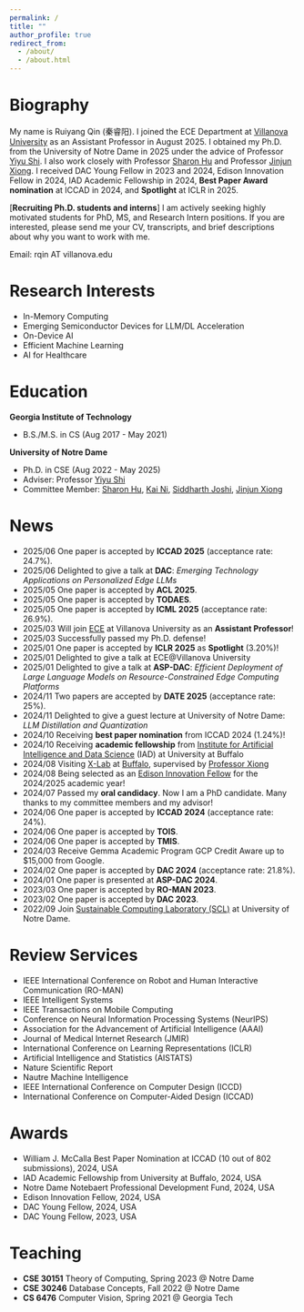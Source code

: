 ```yaml
---
permalink: /
title: ""
author_profile: true
redirect_from: 
  - /about/
  - /about.html
---
```




Biography
======
My name is Ruiyang Qin (秦睿阳). I joined the ECE Department at [Villanova University](https://www1.villanova.edu/university/engineering/academic-programs/electrical-computer/directory/biodetail.html?mail=ruiyang.qin@villanova.edu&xsl=bio_long) as an Assistant Professor in August 2025. I obtained my Ph.D. from the University of Notre Dame in 2025 under the advice of Professor [Yiyu Shi](https://www3.nd.edu/~scl/index.html#director). I also work closely with Professor [Sharon Hu](https://engineering.nd.edu/faculty/xiaobo-sharon-hu/) and Professor [Jinjun Xiong](https://engineering.buffalo.edu/computer-science-engineering/people/faculty-directory.host.html/content/shared/engineering/computer-science-engineering/profiles/faculty/ladder/xiong-jinjun.detail.html). I received DAC Young Fellow in 2023 and 2024, Edison Innovation Fellow in 2024, IAD Academic Fellowship in 2024, **Best Paper Award nomination** at ICCAD in 2024, and **Spotlight** at ICLR in 2025. 


[**Recruiting Ph.D. students and interns**] I am actively seeking highly motivated students for PhD, MS, and Research Intern positions. If you are interested, please send me your CV, transcripts, and brief descriptions about why you want to work with me.

Email: rqin AT villanova.edu

Research Interests
======
- In-Memory Computing
- Emerging Semiconductor Devices for LLM/DL Acceleration
- On-Device AI
- Efficient Machine Learning
- AI for Healthcare

Education
======
**Georgia Institute of Technology**
  - B.S./M.S. in CS (Aug 2017 - May 2021)
    
**University of Notre Dame**
  - Ph.D. in CSE (Aug 2022 - May 2025)
  - Adviser: Professor [Yiyu Shi](https://www3.nd.edu/~scl/index.html#director)
  - Committee Member: [Sharon Hu](https://engineering.nd.edu/faculty/xiaobo-sharon-hu/), [Kai Ni](https://sites.nd.edu/needslab/pi-test/), [Siddharth Joshi](https://engineering.nd.edu/faculty/siddharth-joshi/), [Jinjun Xiong](https://engineering.buffalo.edu/computer-science-engineering/people/faculty-directory.host.html/content/shared/engineering/computer-science-engineering/profiles/faculty/ladder/xiong-jinjun.detail.html)
    
News
======
- 2025/06 One paper is accepted by **ICCAD 2025** (acceptance rate: 24.7%).
- 2025/06 Delighted to give a talk at **DAC**: *Emerging Technology Applications on Personalized Edge LLMs*
- 2025/05 One paper is accepted by **ACL 2025**.
- 2025/05 One paper is accepted by **TODAES**.
- 2025/05 One paper is accepted by **ICML 2025** (acceptance rate: 26.9%).
- 2025/03 Will join [ECE](https://www1.villanova.edu/university/engineering/academic-programs/departments/electrical-computer.html) at Villanova University as an **Assistant Professor**! 
- 2025/03 Successfully passed my Ph.D. defense!
- 2025/01 One paper is accepted by **ICLR 2025** as **Spotlight** (3.20%)!
- 2025/01 Delighted to give a talk at ECE@Villanova University
- 2025/01 Delighted to give a talk at **ASP-DAC**: *Efficient Deployment of Large Language Models on Resource-Constrained Edge Computing Platforms*
- 2024/11 Two papers are accepted by **DATE 2025**  (acceptance rate: 25%).
- 2024/11 Delighted to give a guest lecture at University of Notre Dame: *LLM Distillation and Quantization*
- 2024/10 Receiving **best paper nomination** from ICCAD 2024 (1.24%)!
- 2024/10 Receiving **academic fellowship** from [Institute for Artificial Intelligence and Data Science](https://www.buffalo.edu/ai-data-science.html) (IAD) at University at Buffalo
- 2024/08 Visiting [X-Lab](https://www.xlab-ub.com/) at [Buffalo](https://engineering.buffalo.edu/computer-science-engineering.html), supervised by [Professor Xiong](https://engineering.buffalo.edu/computer-science-engineering/people/faculty-directory/full-time.host.html/content/shared/engineering/computer-science-engineering/profiles/faculty/ladder/xiong-jinjun.detail.html)
- 2024/08 Being selected as an [Edison Innovation Fellow](https://ideacenter.nd.edu/se/opportunities/internships/idea-center-edison-innovation-fellowship/) for the 2024/2025 academic year!
- 2024/07 Passed my **oral candidacy**. Now I am a PhD candidate. Many thanks to my committee members and my advisor!
- 2024/06 One paper is accepted by **ICCAD 2024**  (acceptance rate: 24%).
- 2024/06 One paper is accepted by **TOIS**.
- 2024/06 One paper is accepted by **TMIS**.
- 2024/03 Receive Gemma Academic Program GCP Credit Aware up to $15,000 from Google. 
- 2024/02 One paper is accepted by **DAC 2024**  (acceptance rate: 21.8%).
- 2024/01 One paper is presented at **ASP-DAC 2024**.
- 2023/03 One paper is accepted by **RO-MAN 2023**.
- 2023/02 One paper is accepted by **DAC 2023**.
- 2022/09 Join [Sustainable Computing Laboratory (SCL)](https://www3.nd.edu/~scl/index.html) at University of Notre Dame.

Review Services 
======
- IEEE International Conference on Robot and Human Interactive Communication (RO-MAN)
- IEEE Intelligent Systems
- IEEE Transactions on Mobile Computing
- Conference on Neural Information Processing Systems (NeurIPS)
- Association for the Advancement of Artificial Intelligence (AAAI)
- Journal of Medical Internet Research (JMIR)
- International Conference on Learning Representations (ICLR)
- Artificial Intelligence and Statistics (AISTATS)
- Nature Scientific Report
- Nautre Machine Intelligence
- IEEE International Conference on Computer Design (ICCD)
- International Conference on Computer-Aided Design (ICCAD)


Awards
======
- William J. McCalla Best Paper Nomination at ICCAD (10 out of 802 submissions), 2024, USA
- IAD Academic Fellowship from University at Buffalo, 2024, USA
- Notre Dame Notebaert Professional Development Fund, 2024, USA
- Edison Innovation Fellow, 2024, USA
- DAC Young Fellow, 2024, USA
- DAC Young Fellow, 2023, USA


Teaching
======
- **CSE 30151** Theory of Computing, Spring 2023 @ Notre Dame
- **CSE 30246** Database Concepts, Fall 2022 @ Notre Dame
- **CS 6476** Computer Vision, Spring 2021 @ Georgia Tech
